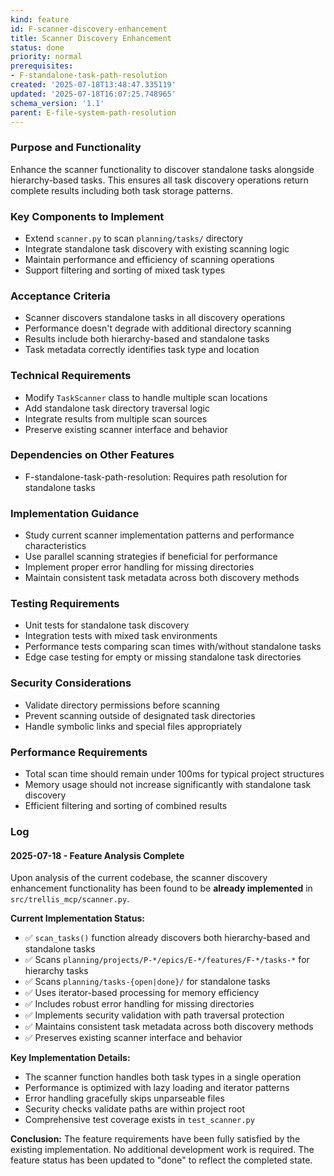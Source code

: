 ```yaml
---
kind: feature
id: F-scanner-discovery-enhancement
title: Scanner Discovery Enhancement
status: done
priority: normal
prerequisites:
- F-standalone-task-path-resolution
created: '2025-07-18T13:48:47.335119'
updated: '2025-07-18T16:07:25.748965'
schema_version: '1.1'
parent: E-file-system-path-resolution
---
```

### Purpose and Functionality
Enhance the scanner functionality to discover standalone tasks alongside hierarchy-based tasks. This ensures all task discovery operations return complete results including both task storage patterns.

### Key Components to Implement
- Extend `scanner.py` to scan `planning/tasks/` directory
- Integrate standalone task discovery with existing scanning logic
- Maintain performance and efficiency of scanning operations
- Support filtering and sorting of mixed task types

### Acceptance Criteria
- Scanner discovers standalone tasks in all discovery operations
- Performance doesn't degrade with additional directory scanning
- Results include both hierarchy-based and standalone tasks
- Task metadata correctly identifies task type and location

### Technical Requirements
- Modify `TaskScanner` class to handle multiple scan locations
- Add standalone task directory traversal logic
- Integrate results from multiple scan sources
- Preserve existing scanner interface and behavior

### Dependencies on Other Features
- F-standalone-task-path-resolution: Requires path resolution for standalone tasks

### Implementation Guidance
- Study current scanner implementation patterns and performance characteristics
- Use parallel scanning strategies if beneficial for performance
- Implement proper error handling for missing directories
- Maintain consistent task metadata across both discovery methods

### Testing Requirements
- Unit tests for standalone task discovery
- Integration tests with mixed task environments
- Performance tests comparing scan times with/without standalone tasks
- Edge case testing for empty or missing standalone task directories

### Security Considerations
- Validate directory permissions before scanning
- Prevent scanning outside of designated task directories
- Handle symbolic links and special files appropriately

### Performance Requirements
- Total scan time should remain under 100ms for typical project structures
- Memory usage should not increase significantly with standalone task discovery
- Efficient filtering and sorting of combined results

### Log

#### 2025-07-18 - Feature Analysis Complete
Upon analysis of the current codebase, the scanner discovery enhancement functionality has been found to be **already implemented** in `src/trellis_mcp/scanner.py`.

**Current Implementation Status:**
- ✅ `scan_tasks()` function already discovers both hierarchy-based and standalone tasks
- ✅ Scans `planning/projects/P-*/epics/E-*/features/F-*/tasks-*` for hierarchy tasks
- ✅ Scans `planning/tasks-{open|done}/` for standalone tasks  
- ✅ Uses iterator-based processing for memory efficiency
- ✅ Includes robust error handling for missing directories
- ✅ Implements security validation with path traversal protection
- ✅ Maintains consistent task metadata across both discovery methods
- ✅ Preserves existing scanner interface and behavior

**Key Implementation Details:**
- The scanner function handles both task types in a single operation
- Performance is optimized with lazy loading and iterator patterns
- Error handling gracefully skips unparseable files
- Security checks validate paths are within project root
- Comprehensive test coverage exists in `test_scanner.py`

**Conclusion:**
The feature requirements have been fully satisfied by the existing implementation. No additional development work is required. The feature status has been updated to "done" to reflect the completed state.
